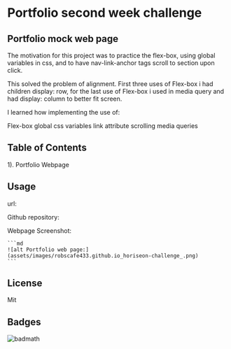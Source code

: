 

# Portfolio second week challenge

## Portfolio mock web page


The motivation for this project was to practice the flex-box, using global variables in css,
and to have nav-link-anchor tags scroll to section upon click.

This solved the problem of alignment. First three uses of Flex-box i had children display: row, 
for the last use of Flex-box i used in media query and had display: column to better fit screen.

I learned how implementing the use of:

 Flex-box
 global css variables
 link attribute scrolling
 media queries

## Table of Contents

1). Portfolio Webpage

## Usage

url: 

Github repository:

Webpage Screenshot:

    ```md
    ![alt Portfolio web page:](assets/images/robscafe433.github.io_horiseon-challenge_.png)
    ```

## License

Mit

## Badges

![badmath](https://img.shields.io/github/languages/top/lernantino/badmath)

